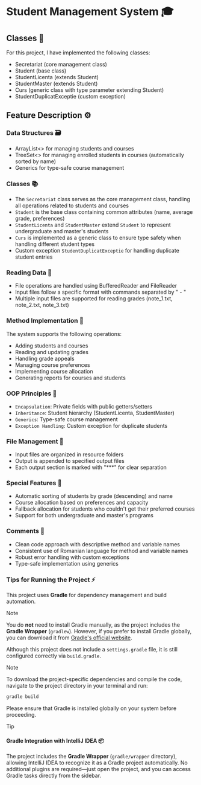 # Student Management System 🎓

## Classes 🏫
For this project, I have implemented the following classes:
- Secretariat (core management class)
- Student (base class)
- StudentLicenta (extends Student)
- StudentMaster (extends Student)
- Curs (generic class with type parameter extending Student)
- StudentDuplicatExceptie (custom exception)

## Feature Description ⚙️

### Data Structures 🗃️
- ArrayList<> for managing students and courses
- TreeSet<> for managing enrolled students in courses (automatically sorted by name)
- Generics for type-safe course management

### Classes 📚
- The `Secretariat` class serves as the core management class, handling all operations related to students and courses
- `Student` is the base class containing common attributes (name, average grade, preferences)
- `StudentLicenta` and `StudentMaster` extend `Student` to represent undergraduate and master's students
- `Curs` is implemented as a generic class to ensure type safety when handling different student types
- Custom exception `StudentDuplicatExceptie` for handling duplicate student entries

### Reading Data 📖
- File operations are handled using BufferedReader and FileReader
- Input files follow a specific format with commands separated by " - "
- Multiple input files are supported for reading grades (note_1.txt, note_2.txt, note_3.txt)

### Method Implementation 🔄
The system supports the following operations:
- Adding students and courses
- Reading and updating grades
- Handling grade appeals
- Managing course preferences
- Implementing course allocation
- Generating reports for courses and students

### OOP Principles 🧩
- `Encapsulation`: Private fields with public getters/setters
- `Inheritance`: Student hierarchy (StudentLicenta, StudentMaster)
- `Generics`: Type-safe course management
- `Exception Handling`: Custom exception for duplicate students

### File Management 💾
- Input files are organized in resource folders
- Output is appended to specified output files
- Each output section is marked with "***" for clear separation

### Special Features 🌟
- Automatic sorting of students by grade (descending) and name
- Course allocation based on preferences and capacity
- Fallback allocation for students who couldn't get their preferred courses
- Support for both undergraduate and master's programs

### Comments 💬
- Clean code approach with descriptive method and variable names
- Consistent use of Romanian language for method and variable names
- Robust error handling with custom exceptions
- Type-safe implementation using generics

### Tips for Running the Project ⚡

This project uses **Gradle** for dependency management and build automation.  

> [!NOTE]  
> You do **not** need to install Gradle manually, as the project includes the **Gradle Wrapper** (`gradlew`). However, if you prefer to install Gradle globally, you can download it from [Gradle's official website](https://gradle.org/install/).  

Although this project does not include a `settings.gradle` file, it is still configured correctly via `build.gradle`.  

> [!NOTE]  
> To download the project-specific dependencies and compile the code, navigate to the project directory in your terminal and run:  
> ```bash
> gradle build
> ```
> Please ensure that Gradle is installed globally on your system before proceeding.

> [!TIP]  
> #### Gradle Integration with IntelliJ IDEA 📦  
> The project includes the **Gradle Wrapper** (`gradle/wrapper` directory), allowing IntelliJ IDEA to recognize it as a Gradle project automatically. No additional plugins are required—just open the project, and you can access Gradle tasks directly from the sidebar.

